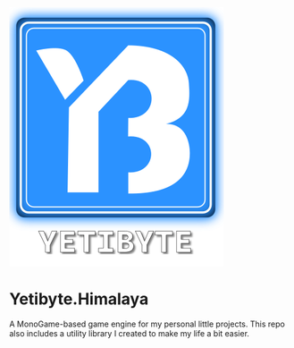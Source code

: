 ![alt tag](https://raw.githubusercontent.com/Yeti47/Yetibyte.Himalaya/master/Resources/yetibyteLogoText384px.png)

# Yetibyte.Himalaya

A MonoGame-based game engine for my personal little projects.
This repo also includes a utility library I created to make my life a bit easier.
